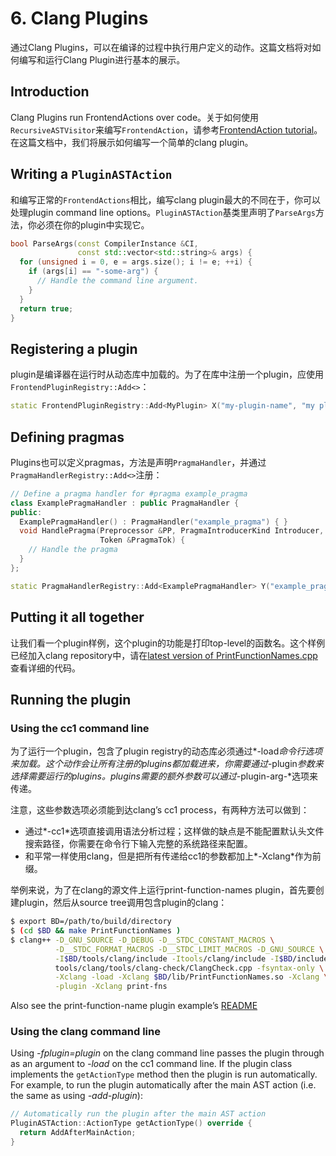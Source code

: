 # 6. Clang Plugins

通过Clang Plugins，可以在编译的过程中执行用户定义的动作。这篇文档将对如何编写和运行Clang Plugin进行基本的展示。

<!-- Clang Plugins make it possible to run extra user defined actions during a compilation. This document will provide a basic walkthrough of how to write and run a Clang Plugin. -->

## Introduction

Clang Plugins run FrontendActions over code。关于如何使用`RecursiveASTVisitor`来编写`FrontendAction`，请参考[FrontendAction tutorial](http://clang.llvm.org/docs/RAVFrontendAction.html)。在这篇文档中，我们将展示如何编写一个简单的clang plugin。

<!-- Clang Plugins run FrontendActions over code. See the [FrontendAction tutorial](http://clang.llvm.org/docs/RAVFrontendAction.html) on how to write a `FrontendAction` using the `RecursiveASTVisitor`. In this tutorial, we’ll demonstrate how to write a simple clang plugin. -->

## Writing a `PluginASTAction`

和编写正常的`FrontendActions`相比，编写clang plugin最大的不同在于，你可以处理plugin command line options。`PluginASTAction`基类里声明了`ParseArgs`方法，你必须在你的plugin中实现它。

<!-- The main difference from writing normal `FrontendActions` is that you can handle plugin command line options. The `PluginASTAction` base class declares a `ParseArgs` method which you have to implement in your plugin. -->

```C++
bool ParseArgs(const CompilerInstance &CI,
               const std::vector<std::string>& args) {
  for (unsigned i = 0, e = args.size(); i != e; ++i) {
    if (args[i] == "-some-arg") {
      // Handle the command line argument.
    }
  }
  return true;
}
```

## Registering a plugin

plugin是编译器在运行时从动态库中加载的。为了在库中注册一个plugin，应使用`FrontendPluginRegistry::Add<>`：

<!-- A plugin is loaded from a dynamic library at runtime by the compiler. To register a plugin in a library, use `FrontendPluginRegistry::Add<>`: -->

```C++
static FrontendPluginRegistry::Add<MyPlugin> X("my-plugin-name", "my plugin description");
```

## Defining pragmas

Plugins也可以定义pragmas，方法是声明`PragmaHandler`，并通过`PragmaHandlerRegistry::Add<>`注册：

<!-- Plugins can also define pragmas by declaring a `PragmaHandler` and registering it using `PragmaHandlerRegistry::Add<>`: -->

```C++
// Define a pragma handler for #pragma example_pragma
class ExamplePragmaHandler : public PragmaHandler {
public:
  ExamplePragmaHandler() : PragmaHandler("example_pragma") { }
  void HandlePragma(Preprocessor &PP, PragmaIntroducerKind Introducer,
                    Token &PragmaTok) {
    // Handle the pragma
  }
};

static PragmaHandlerRegistry::Add<ExamplePragmaHandler> Y("example_pragma","example pragma description");
```

## Putting it all together

让我们看一个plugin样例，这个plugin的功能是打印top-level的函数名。这个样例已经加入clang repository中，请在[latest version of PrintFunctionNames.cpp](http://llvm.org/viewvc/llvm-project/cfe/trunk/examples/PrintFunctionNames/PrintFunctionNames.cpp?view=markup)查看详细的代码。

<!-- Let’s look at an example plugin that prints top-level function names. This example is checked into the clang repository; please take a look at the [latest version of PrintFunctionNames.cpp](http://llvm.org/viewvc/llvm-project/cfe/trunk/examples/PrintFunctionNames/PrintFunctionNames.cpp?view=markup). -->

## Running the plugin

### Using the cc1 command line

为了运行一个plugin，包含了plugin registry的动态库必须通过*-load*命令行选项来加载。这个动作会让所有注册的plugins都加载进来，你需要通过*-plugin*参数来选择需要运行的plugins。plugins需要的额外参数可以通过*-plugin-arg-*选项来传递。

<!-- To run a plugin, the dynamic library containing the plugin registry must be loaded via the *-load* command line option. This will load all plugins that are registered, and you can select the plugins to run by specifying the *-plugin* option. Additional parameters for the plugins can be passed with *-plugin-arg-<plugin-name>*. -->

注意，这些参数选项必须能到达clang’s cc1 process，有两种方法可以做到：

<!-- Note that those options must reach clang’s cc1 process. There are two ways to do so: -->

* 通过*-cc1*选项直接调用语法分析过程；这样做的缺点是不能配置默认头文件搜索路径，你需要在命令行下输入完整的系统路径来配置。
* 和平常一样使用clang，但是把所有传递给cc1的参数都加上*-Xclang*作为前缀。

<!-- * Directly call the parsing process by using the *-cc1* option; this has the downside of not configuring the default header search paths, so you’ll need to specify the full system path configuration on the command line.
* Use clang as usual, but prefix all arguments to the cc1 process with *-Xclang*. -->

举例来说，为了在clang的源文件上运行print-function-names plugin，首先要创建plugin，然后从source tree调用包含plugin的clang：

<!-- For example, to run the print-function-names plugin over a source file in clang, first build the plugin, and then call clang with the plugin from the source tree: -->

```bash
$ export BD=/path/to/build/directory
$ (cd $BD && make PrintFunctionNames )
$ clang++ -D_GNU_SOURCE -D_DEBUG -D__STDC_CONSTANT_MACROS \
          -D__STDC_FORMAT_MACROS -D__STDC_LIMIT_MACROS -D_GNU_SOURCE \
          -I$BD/tools/clang/include -Itools/clang/include -I$BD/include -Iinclude \
          tools/clang/tools/clang-check/ClangCheck.cpp -fsyntax-only \
          -Xclang -load -Xclang $BD/lib/PrintFunctionNames.so -Xclang \
          -plugin -Xclang print-fns
```

Also see the print-function-name plugin example’s [README](http://llvm.org/viewvc/llvm-project/cfe/trunk/examples/PrintFunctionNames/README.txt?view=markup)

### Using the clang command line

Using *-fplugin=plugin* on the clang command line passes the plugin through as an argument to *-load* on the cc1 command line. If the plugin class implements the `getActionType` method then the plugin is run automatically. For example, to run the plugin automatically after the main AST action (i.e. the same as using *-add-plugin*):

```C++
// Automatically run the plugin after the main AST action
PluginASTAction::ActionType getActionType() override {
  return AddAfterMainAction;
}
```


